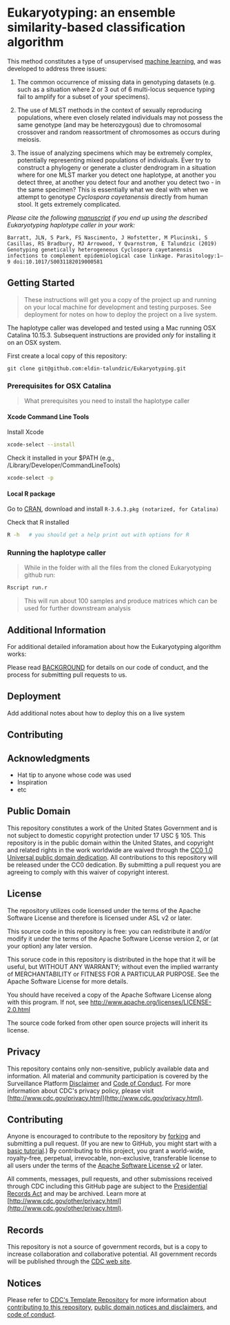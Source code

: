 # Eukaryotyping: an ensemble similarity-based classification algorithm   

This method constitutes a type of unsupervised [machine learning](https://en.wikipedia.org/wiki/Machine_learning), and was developed to address three issues:

 1. The common occurrence of missing data in genotyping datasets (e.g. such as a situation where 2 or 3 out of 6 multi-locus sequence typing fail to amplify for a subset of your specimens).

 2. The use of MLST methods in the context of sexually reproducing populations, where even closely related individuals may not possess the same genotype (and may be heterozygous) due to chromosomal crossover and random reassortment of chromosomes as occurs during meiosis.

 3. The issue of analyzing specimens which may be extremely complex, potentially representing mixed populations of individuals. Ever try to construct a phylogeny or generate a cluster dendrogram in a situation where for one MLST marker you detect one haplotype, at another you detect three, at another you detect four and another you detect two - in the same specimen? This is essentially what we deal with when we attempt to genotype *Cyclospora cayetanensis* directly     from human stool. It gets extremely complicated.

_Please cite the following [manuscript](https://www.cambridge.org/core/journals/parasitology/article/genotyping-genetically-heterogeneous-cyclospora-cayetanensis-infections-to-complement-epidemiological-case-linkage/0C51FBFFB172DF50357C1D171E9B8657) if you end up using the described Eukaryotyping haplotype caller in your work:_

```
Barratt, JLN, S Park, FS Nascimento, J Hofstetter, M Plucinski, S Casillas, RS Bradbury, MJ Arrowood, Y Qvarnstrom, E Talundzic (2019) Genotyping genetically heterogeneous Cyclospora cayetanensis infections to complement epidemiological case linkage. Parasitology:1–9 doi:10.1017/S0031182019000581
```

## Getting Started

>These instructions will get you a copy of the project up and running on your local machine for development and testing purposes. See deployment for notes on how to deploy the project on a live system.

The haplotype caller was developed and tested using a Mac running OSX Catalina 10.15.3. Subsequent instructions are provided _only_ for installing it on an OSX system.

First create a local copy of this repository:

`git clone git@github.com:eldin-talundzic/Eukaryotyping.git` <!-- need to update to Joel's repo once merged -->



### Prerequisites for OSX Catalina

>What prerequisites you need to install the haplotype caller

#### Xcode Command Line Tools

Install Xcode

```bash
xcode-select --install
```
Check it installed in your $PATH (e.g., /Library/Developer/CommandLineTools)

```bash
xcode-select -p
```

#### Local R package

Go to [CRAN](https://cran.r-project.org/bin/macosx/), download and install `R-3.6.3.pkg (notarized, for Catalina)`

Check that R installed

```bash
R -h   # you should get a help print out with options for R  
```

### Running the haplotype caller

>While in the folder with all the files from the cloned Eukaryotyping github run:

```bash
Rscript run.r
```
> This will run about 100 samples and produce matrices which can be used for further downstream analysis  


## Additional Information

For additional detailed inforamation about how the Eukaryotyping algorithm works:


Please read [BACKGROUND](background.md) for details on our code of conduct, and the process for submitting pull requests to us.



## Deployment

<!-- need to update once on SciComp and CDCgov github -->

Add additional notes about how to deploy this on a live system


## Contributing
 <!-- need to update @Joel -->


## Acknowledgments

* Hat tip to anyone whose code was used
* Inspiration
* etc

## Public Domain
This repository constitutes a work of the United States Government and is not
subject to domestic copyright protection under 17 USC § 105. This repository is in
the public domain within the United States, and copyright and related rights in
the work worldwide are waived through the [CC0 1.0 Universal public domain dedication](https://creativecommons.org/publicdomain/zero/1.0/).
All contributions to this repository will be released under the CC0 dedication. By
submitting a pull request you are agreeing to comply with this waiver of
copyright interest.

## License
The repository utilizes code licensed under the terms of the Apache Software
License and therefore is licensed under ASL v2 or later.

This source code in this repository is free: you can redistribute it and/or modify it under
the terms of the Apache Software License version 2, or (at your option) any
later version.

This soruce code in this repository is distributed in the hope that it will be useful, but WITHOUT ANY
WARRANTY; without even the implied warranty of MERCHANTABILITY or FITNESS FOR A
PARTICULAR PURPOSE. See the Apache Software License for more details.

You should have received a copy of the Apache Software License along with this
program. If not, see http://www.apache.org/licenses/LICENSE-2.0.html

The source code forked from other open source projects will inherit its license.


## Privacy
This repository contains only non-sensitive, publicly available data and
information. All material and community participation is covered by the
Surveillance Platform [Disclaimer](https://github.com/CDCgov/template/blob/master/DISCLAIMER.md)
and [Code of Conduct](https://github.com/CDCgov/template/blob/master/code-of-conduct.md).
For more information about CDC's privacy policy, please visit [http://www.cdc.gov/privacy.html](http://www.cdc.gov/privacy.html).

## Contributing
Anyone is encouraged to contribute to the repository by [forking](https://help.github.com/articles/fork-a-repo)
and submitting a pull request. (If you are new to GitHub, you might start with a
[basic tutorial](https://help.github.com/articles/set-up-git).) By contributing
to this project, you grant a world-wide, royalty-free, perpetual, irrevocable,
non-exclusive, transferable license to all users under the terms of the
[Apache Software License v2](http://www.apache.org/licenses/LICENSE-2.0.html) or
later.

All comments, messages, pull requests, and other submissions received through
CDC including this GitHub page are subject to the [Presidential Records Act](http://www.archives.gov/about/laws/presidential-records.html)
and may be archived. Learn more at [http://www.cdc.gov/other/privacy.html](http://www.cdc.gov/other/privacy.html).

## Records
This repository is not a source of government records, but is a copy to increase
collaboration and collaborative potential. All government records will be
published through the [CDC web site](http://www.cdc.gov).

## Notices
Please refer to [CDC's Template Repository](https://github.com/CDCgov/template)
for more information about [contributing to this repository](https://github.com/CDCgov/template/blob/master/CONTRIBUTING.md),
[public domain notices and disclaimers](https://github.com/CDCgov/template/blob/master/DISCLAIMER.md),
and [code of conduct](https://github.com/CDCgov/template/blob/master/code-of-conduct.md).
